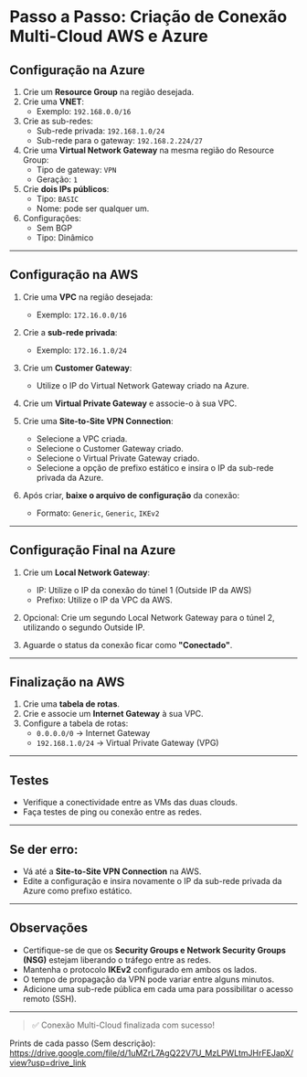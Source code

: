 # Passo a Passo: Criação de Conexão Multi-Cloud AWS e Azure

## Configuração na Azure

1. Crie um **Resource Group** na região desejada.
2. Crie uma **VNET**:
   - Exemplo: `192.168.0.0/16`
3. Crie as sub-redes:
   - Sub-rede privada: `192.168.1.0/24`
   - Sub-rede para o gateway: `192.168.2.224/27`
4. Crie uma **Virtual Network Gateway** na mesma região do Resource Group:
   - Tipo de gateway: `VPN`
   - Geração: `1`
5. Crie **dois IPs públicos**:
   - Tipo: `BASIC`
   - Nome: pode ser qualquer um.
6. Configurações:
   - Sem BGP
   - Tipo: Dinâmico

---

## Configuração na AWS

1. Crie uma **VPC** na região desejada:
   - Exemplo: `172.16.0.0/16`
2. Crie a **sub-rede privada**:
   - Exemplo: `172.16.1.0/24`
3. Crie um **Customer Gateway**:
   - Utilize o IP do Virtual Network Gateway criado na Azure.
4. Crie um **Virtual Private Gateway** e associe-o à sua VPC.
5. Crie uma **Site-to-Site VPN Connection**:
   - Selecione a VPC criada.
   - Selecione o Customer Gateway criado.
   - Selecione o Virtual Private Gateway criado.
   - Selecione a opção de prefixo estático e insira o IP da sub-rede privada da Azure.

6. Após criar, **baixe o arquivo de configuração** da conexão:
   - Formato: `Generic`, `Generic`, `IKEv2`

---

## Configuração Final na Azure

1. Crie um **Local Network Gateway**:
   - IP: Utilize o IP da conexão do túnel 1 (Outside IP da AWS)
   - Prefixo: Utilize o IP da VPC da AWS.
   
2. Opcional: Crie um segundo Local Network Gateway para o túnel 2, utilizando o segundo Outside IP.

3. Aguarde o status da conexão ficar como **"Conectado"**.

---

## Finalização na AWS

1. Crie uma **tabela de rotas**.
2. Crie e associe um **Internet Gateway** à sua VPC.
3. Configure a tabela de rotas:
   - `0.0.0.0/0` → Internet Gateway
   - `192.168.1.0/24` → Virtual Private Gateway (VPG)

---

## Testes

- Verifique a conectividade entre as VMs das duas clouds.
- Faça testes de ping ou conexão entre as redes.

---

## Se der erro:

- Vá até a **Site-to-Site VPN Connection** na AWS.
- Edite a configuração e insira novamente o IP da sub-rede privada da Azure como prefixo estático.

---

## Observações

- Certifique-se de que os **Security Groups e Network Security Groups (NSG)** estejam liberando o tráfego entre as redes.
- Mantenha o protocolo **IKEv2** configurado em ambos os lados.
- O tempo de propagação da VPN pode variar entre alguns minutos.
- Adicione uma sub-rede pública em cada uma para possibilitar o acesso remoto (SSH).
---

> ✅ Conexão Multi-Cloud finalizada com sucesso!

Prints de cada passo (Sem descrição):
https://drive.google.com/file/d/1uMZrL7AgQ22V7U_MzLPWLtmJHrFEJapX/view?usp=drive_link
